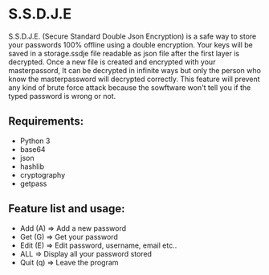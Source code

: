 # S.S.D.J.E

S.S.D.J.E. (Secure Standard Double Json Encryption) is a safe way to store your passwords 100% offline using a double encryption. Your keys will be saved in a storage.ssdje file readable as json file after the first layer is decrypted. Once a new file is created and encrypted with your masterpassord, It can be decrypted in infinite ways but only the person who know the masterpassword will decrypted correctly. This feature will prevent any kind of brute force attack because the sowftware won't tell you if the typed password is wrong or not.

## Requirements:
* Python 3
* base64
* json
* hashlib
* cryptography
* getpass
## Feature list and usage:
* Add (A) => Add a new password
* Get (G) => Get your password 
* Edit (E) => Edit password, username, email etc..
* ALL => Display all your password stored
* Quit (q) => Leave the program
